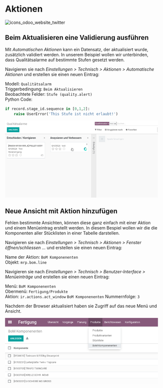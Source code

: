 # Aktionen
![icons_odoo_website_twitter](assets/icons_odoo_website_twitter.png)

## Beim Aktualisieren eine Validierung ausführen

Mit *Automatischen Aktionen* kann ein Datensatz, der aktualisiert wurde, zusätzlich validiert werden. In unserem Beispiel wollen wir unterbinden, dass Qualitätsalarme auf bestimmte Stufen gesetzt werden.

Navigieren sie nach *Einstellungen > Technisch > Aktionen > Automatische Aktionen* und erstellen sie einen neuen Eintrag:

Modell: `Qualitätsalarm`\
Triggerbedingung: `Beim Aktualisieren`\
Beobachtete Felder: `Stufe (quality.alert)`\
Python Code:

```py
if record.stage_id.sequence in [0,1,2]:
	raise UserError('This Stufe ist nicht erlaubt!')
```

![Aktionen Stufe nicht erlaubt](assets/Aktionen%20Stufe%20nicht%20erlaubt.gif)

## Neue Ansicht mit Aktion hinzufügen

Fehlen bestimmte Ansichten, können diese ganz einfach mit einer Aktion und einem Menüeintrag erstellt werden. In diesem Bespiel wollen wir die die Komponenten aller Stücklisten in einer Tabelle darstellen.

Navigieren sie nach *Einstellungen > Technisch > Aktionen > Fenster öffnen/schliessen ...* und erstellen sie einen neuen Eintrag:

Name der Aktion: `BoM Komponenenten`\
Objekt: `mrp.bom.line`

Navigieren sie nach *Einstellungen > Technisch > Benutzer-Interface > Menüeinträge* und erstellen sie einen neuen Eintrag:

Menü: `BoM Komponenenten`\
Obermenü: `Fertigung/Produkte`\
Aktion: `ir.actions.act_window` `BoM Komponenenten`
Nummernfolge: `3`

Nachdem der Browser aktualisiert haben sie Zugriff auf das neue Menü und Ansicht.

![](assets/Aktionen%20neue%20Ansicht.png)
